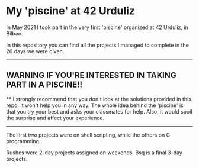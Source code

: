 # My 'piscine' at 42 Urduliz

In May 2021 I took part in the very first 'piscine' organized at 42 Urduliz, in Bilbao.

In this repository you can find all the projects I managed to complete in the 26 days we were given. 

---
## WARNING IF YOU'RE INTERESTED IN TAKING PART IN A PISCINE!!
** I strongly recommend that you don't look at the solutions provided in this repo. It won't help you in any way. The whole idea behind the 'piscine' is that you try your best and asks your classmates for help. Also, it would spoil the surprise and affect your experience.

---

The first two projects were on shell scripting, while the others on C programming.

Rushes were 2-day projects assigned on weekends. Bsq is a final 3-day projects.
